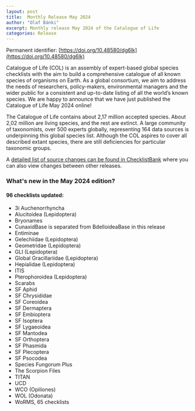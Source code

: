 ```yaml
---
layout: post
title:  Monthly Release May 2024
author: "Olaf Bánki"
excerpt: Monthly release May 2024 of the Catalogue of Life
categories: Release
---
```


Permanent identifier: [https://doi.org/10.48580/dg6lk](https://doi.org/10.48580/dg6lk)

Catalogue of Life (COL) is an assembly of expert-based global species checklists with the aim to build a comprehensive catalogue of all known species of organisms on Earth. 
As a global consortium, we aim to address the needs of researchers, policy-makers, environmental managers and the wider public for a consistent and up-to-date listing of all the world’s known species. 
We are happy to announce that we have just published the Catalogue of Life May 2024 online!

The Catalogue of Life contains about 2,17 million accepted species. About 2,02 million are living species, and the rest are extinct. A large community of taxonomists, over 500 experts globally, representing 164 data sources is underpinning this global species list.
Although the COL aspires to cover all described extant species, there are still deficiencies for particular taxonomic groups.

A [detailed list of source changes can be found in ChecklistBank](https://www.checklistbank.org/dataset/296511/sourcemetrics?hideUnchanged=true&releaseKey=294826) where you can also view changes between other releases.

### What's new in the May 2024 edition?

#### 96 checklists updated:

 * 3i Auchenorrhyncha
 * Alucitoidea (Lepidoptera)
 * Bryonames
 * CunaxidBase is separated from BdelloideaBase in this release
 * Entiminae
 * Gelechiidae (Lepidoptera)
 * Geometridae (Lepidoptera)
 * GLI (Lepidoptera)
 * Global Gracillariidae (Lepidoptera)
 * Hepialidae (Lepidoptera)
 * ITIS
 * Pterophoroidea (Lepidoptera)
 * Scarabs
 * SF Aphid
 * SF Chrysididae
 * SF Coreoidea
 * SF Dermaptera
 * SF Embioptera
 * SF Isoptera
 * SF Lygaeoidea
 * SF Mantodea
 * SF Orthoptera
 * SF Phasmida
 * SF Plecoptera
 * SF Psocodea
 * Species Fungorum Plus
 * The Scorpion Files
 * TITAN
 * UCD
 * WCO (Opiliones)
 * WOL (Odonata)
 * WoRMS, 65 checklists

